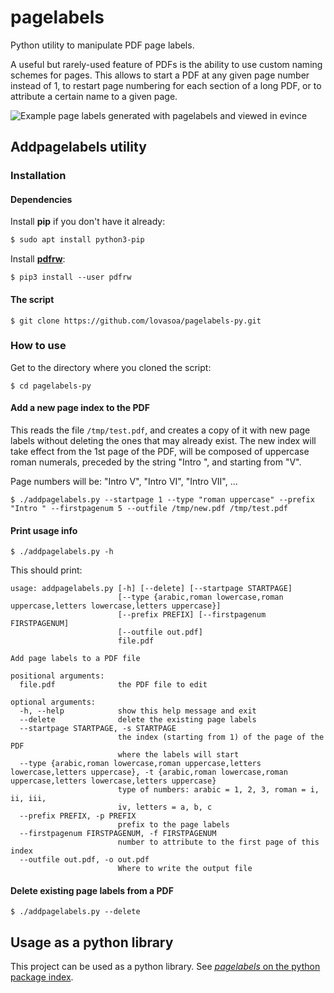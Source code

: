 # pagelabels
Python utility to manipulate PDF page labels.

A useful but rarely-used feature of PDFs is the ability to use
custom naming schemes for pages. This allows to start a PDF at
any given page number instead of 1, to restart page numbering 
for each section of a long PDF, or to attribute a certain name
to a given page.

![Example page labels generated with pagelabels and viewed in evince](https://user-images.githubusercontent.com/552629/48559767-88368380-e8ec-11e8-827c-068c1d34c588.png)

## Addpagelabels utility
### Installation
#### Dependencies
Install **pip** if you don't have it already:
```bash
$ sudo apt install python3-pip
```
Install [**pdfrw**](https://github.com/pmaupin/pdfrw):
```
$ pip3 install --user pdfrw
```

#### The script
```
$ git clone https://github.com/lovasoa/pagelabels-py.git
```
### How to use
Get to the directory where you cloned the script:
```
$ cd pagelabels-py
```

#### Add a new page index to the PDF
This reads the file `/tmp/test.pdf`,
and creates a copy of it with new page labels
without deleting the ones that may already exist.
The new index will take effect from the 1st page of the PDF,
will be composed of uppercase roman numerals, preceded by the string "Intro ",
and starting from "V".

Page numbers will be: "Intro V", "Intro VI", "Intro VII", ...
```
$ ./addpagelabels.py --startpage 1 --type "roman uppercase" --prefix "Intro " --firstpagenum 5 --outfile /tmp/new.pdf /tmp/test.pdf
```

#### Print usage info
```
$ ./addpagelabels.py -h
```

This should print:
```
usage: addpagelabels.py [-h] [--delete] [--startpage STARTPAGE]
                        [--type {arabic,roman lowercase,roman uppercase,letters lowercase,letters uppercase}]
                        [--prefix PREFIX] [--firstpagenum FIRSTPAGENUM]
                        [--outfile out.pdf]
                        file.pdf

Add page labels to a PDF file

positional arguments:
  file.pdf              the PDF file to edit

optional arguments:
  -h, --help            show this help message and exit
  --delete              delete the existing page labels
  --startpage STARTPAGE, -s STARTPAGE
                        the index (starting from 1) of the page of the PDF
                        where the labels will start
  --type {arabic,roman lowercase,roman uppercase,letters lowercase,letters uppercase}, -t {arabic,roman lowercase,roman uppercase,letters lowercase,letters uppercase}
                        type of numbers: arabic = 1, 2, 3, roman = i, ii, iii,
                        iv, letters = a, b, c
  --prefix PREFIX, -p PREFIX
                        prefix to the page labels
  --firstpagenum FIRSTPAGENUM, -f FIRSTPAGENUM
                        number to attribute to the first page of this index
  --outfile out.pdf, -o out.pdf
                        Where to write the output file
```

#### Delete existing page labels from a PDF
```
$ ./addpagelabels.py --delete
```

## Usage as a python library
This project can be used as a python library.
See [*pagelabels* on the python package index](https://pypi.org/project/pagelabels/).